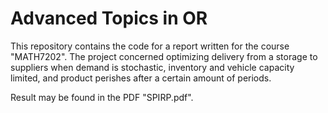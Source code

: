 # Advanced Topics in OR
This repository contains the code for a report written for the course "MATH7202". The project concerned optimizing delivery from a storage to suppliers when demand is stochastic, inventory and vehicle capacity limited, and product perishes after a certain amount of periods. 

Result may be found in the PDF "SPIRP.pdf". 
